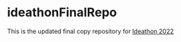 # ideathonFinalRepo
 This is the updated final copy repository for [Ideathon 2022](ecellnmit.in/ideathon)
